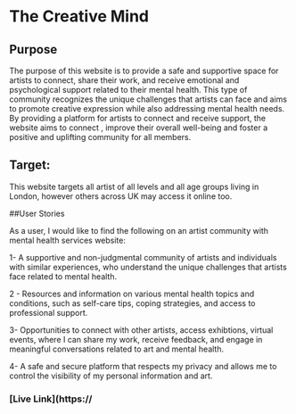 # The Creative Mind 

## Purpose 
The purpose of this website is to provide a safe and supportive space for artists to connect, share their work, and receive emotional and psychological support related to their mental health. This type of community recognizes the unique challenges that artists can face and aims to promote creative expression while also addressing mental health needs. By providing a platform for artists to connect and receive support, the website aims to connect , improve their overall well-being and foster a positive and uplifting community for all members.

## Target:
This website targets all artist of all levels and all age groups living in London, however others across UK may access it online too. 

##User Stories 

As a user, I would like to find the following on an artist community with mental health services website:

 1- A supportive and non-judgmental community of artists and individuals with similar experiences, who understand the unique challenges that artists face related to mental health.

2 - Resources and information on various mental health topics and conditions, such as self-care tips, coping strategies, and access to professional support.

3- Opportunities to connect with other artists, access exhibtions, virtual events, where I can share my work, receive feedback, and engage in meaningful conversations related to art and mental health.

4- A safe and secure platform that respects my privacy and allows me to control the visibility of my personal information and art.


### [Live Link](https://

